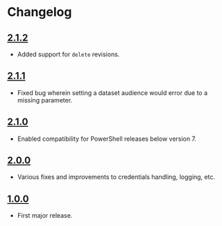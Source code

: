 # Changelog

## [2.1.2]

* Added support for `delete` revisions.

## [2.1.1]

* Fixed bug wherein setting a dataset audience would error due to a missing parameter.

## [2.1.0]

* Enabled compatibility for PowerShell releases below version 7.

## [2.0.0]

* Various fixes and improvements to credentials handling, logging, etc.

## [1.0.0]

* First major release.

[2.1.2]: https://github.com/socrata/Socrata-PowerShell/releases/tag/2.1.2
[2.1.1]: https://github.com/socrata/Socrata-PowerShell/releases/tag/2.1.1
[2.1.0]: https://github.com/socrata/Socrata-PowerShell/releases/tag/2.1.0
[2.0.0]: https://github.com/socrata/Socrata-PowerShell/releases/tag/2.0.0
[1.0.0]: https://github.com/socrata/Socrata-PowerShell/releases/tag/1.0.0
